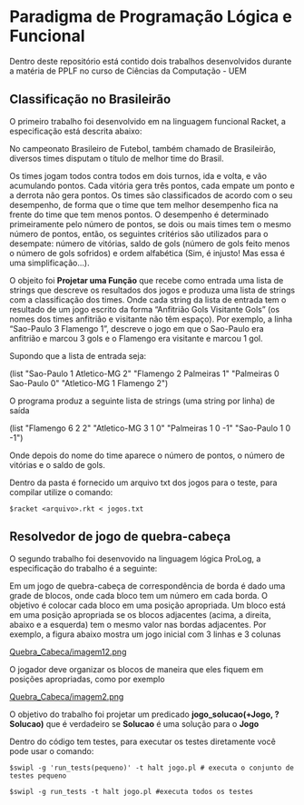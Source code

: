 # Paradigma de Programação Lógica e Funcional

Dentro deste repositório está contido dois trabalhos desenvolvidos durante a matéria de PPLF no curso de Ciências da Computação - UEM

## Classificação no Brasileirão

O primeiro trabalho foi desenvolvido em na linguagem funcional Racket, a especificação está descrita abaixo:

No campeonato Brasileiro de Futebol, também chamado de Brasileirão, diversos times disputam o título de melhor time do Brasil.

Os times jogam todos contra todos em dois turnos, ida e volta, e vão acumulando pontos. Cada vitória gera
três pontos, cada empate um ponto e a derrota não gera pontos. Os times são classificados de acordo com
o seu desempenho, de forma que o time que tem melhor desempenho fica na frente do time que tem menos
pontos. O desempenho é determinado primeiramente pelo número de pontos, se dois ou mais times tem o
mesmo número de pontos, então, os seguintes critérios são utilizados para o desempate: número de vitórias,
saldo de gols (número de gols feito menos o número de gols sofridos) e ordem alfabética (Sim, é injusto! Mas
essa é uma simplificação...).

O objeito foi **Projetar uma Função** que recebe como entrada uma lista de strings que descreve os resultados dos jogos e produza uma lista de strings com a classificação dos times. Onde cada string da lista de entrada tem o resultado de um jogo escrito da forma “Anfitrião Gols Visitante Gols”
(os nomes dos times anfitrião e visitante não têm espaço). Por exemplo, a linha “Sao-Paulo 3 Flamengo 1”,
descreve o jogo em que o Sao-Paulo era anfitrião e marcou 3 gols e o Flamengo era visitante e marcou 1 gol.

Supondo que a lista de entrada seja:

(list "Sao-Paulo 1 Atletico-MG 2"
"Flamengo 2 Palmeiras 1"
"Palmeiras 0 Sao-Paulo 0"
"Atletico-MG 1 Flamengo 2")

O programa produz a seguinte lista de strings (uma string por linha) de saída

(list "Flamengo 6 2 2"
"Atletico-MG 3 1 0"
"Palmeiras 1 0 -1"
"Sao-Paulo 1 0 -1")

Onde depois do nome do time aparece o número de pontos, o número de vitórias e o saldo de gols.

Dentro da pasta é fornecido um arquivo txt dos jogos para o teste, para compilar utilize o comando:

```
$racket <arquivo>.rkt < jogos.txt
```

## Resolvedor de jogo de quebra-cabeça

O segundo trabalho foi desenvovido na linguagem lógica ProLog, a especificação do trabalho é a seguinte:

Em um jogo de quebra-cabeça de correspondência de borda é dado uma grade de blocos, onde cada bloco
tem um número em cada borda. O objetivo é colocar cada bloco em uma posição apropriada. Um bloco
está em uma posição apropriada se os blocos adjacentes (acima, a direita, abaixo e a esquerda) tem o mesmo
valor nas bordas adjacentes. Por exemplo, a figura abaixo mostra um jogo inicial com 3 linhas e 3 colunas

[Quebra_Cabeca/imagem12.png]()

O jogador deve organizar os blocos de maneira que eles fiquem em posições apropriadas, como por exemplo

[Quebra_Cabeca/imagem2.png]()

O objetivo do trabalho foi projetar um predicado **jogo_solucao(+Jogo, ?Solucao)** que é verdadeiro se **Solucao** é uma solução para o **Jogo**

Dentro do código tem testes, para executar os testes diretamente você pode usar o comando:

```
$swipl -g 'run_tests(pequeno)' -t halt jogo.pl # executa o conjunto de testes pequeno

$swipl -g run_tests -t halt jogo.pl #executa todos os testes
```
